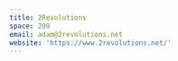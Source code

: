 ```yaml
---
title: 2Revolutions
space: 209
email: adam@2revolutions.net
website: 'https://www.2revolutions.net/'
---
```


